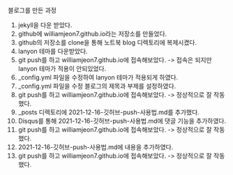 블로그를 만든 과정

1. jekyll을 다운 받았다.
2. github에 williamjeon7.github.io라는 저장소를 만들었다.
3. github의 저장소를 clone을 통해 노트북 blog 디렉토리에 복제시켰다.
4. lanyon 테마를 다운받았다.
5. git push를 하고 williamjeon7.github.io에 접속해보았다.
-> 접속은 되지만 lanyon 테마가 적용이 안되있었다.
6. _config.yml 파일을 수정하여 lanyon 테마가 적용되게 하였다.
7. _config.yml 파일을 수정 블로그의 제목과 부제를 설정하였다.
8. git push를 하고 williamjeon7.github.io에 접속해보았다.
-> 정상적으로 잘 작동했다.
9. _posts 디렉토리에 2021-12-16-깃허브-push-사용법.md를 추가했다.
10. Disqus를 통해 2021-12-16-깃허브-push-사용법.md에 댓글 기능을 추가하였다.
11. git push를 하고 williamjeon7.github.io에 접속해보았다.
-> 정상적으로 잘 작동했다.
12. 2021-12-16-깃허브-push-사용법.md에 내용을 추가하였다.
13. git push를 하고 williamjeon7.github.io에 접속해보았다.
-> 정상적으로 잘 작동했다.
